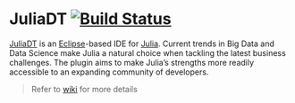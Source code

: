 # JuliaDT [![Build Status](https://travis-ci.org/JuliaComputing/JuliaDT.svg?branch=master)](https://travis-ci.org/JuliaComputing/JuliaDT)

[JuliaDT](http://juliacomputing.com/blog/2016/02/06/Eclipse-JuliaDT.html) is an [Eclipse](http://www.eclipse.org/)-based IDE for [Julia](http://julialang.org/). Current trends in Big Data and Data Science make Julia a natural choice when tackling the latest business challenges. The plugin aims to make Julia’s strengths more readily accessible to an expanding community of developers.

> Refer to [wiki](https://github.com/JuliaComputing/JuliaDT/wiki) for more details
